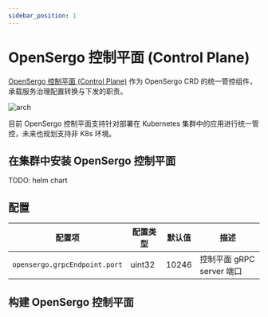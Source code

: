 ```yaml
---
sidebar_position: 1
---
```


# OpenSergo 控制平面 (Control Plane)

[OpenSergo 控制平面 (Control Plane)](https://github.com/opensergo/opensergo-control-plane) 作为 OpenSergo CRD 的统一管控组件，承载服务治理配置转换与下发的职责。

![arch](https://user-images.githubusercontent.com/9434884/182856237-8ce85f41-1a1a-4a2a-8f58-db042bd4db42.png)

目前 OpenSergo 控制平面支持针对部署在 Kubernetes 集群中的应用进行统一管控，未来也规划支持非 K8s 环境。

## 在集群中安装 OpenSergo 控制平面

TODO: helm chart

## 配置

| 配置项 | 配置类型 | 默认值 | 描述 |
| -------- | -------- | -------- | -------- |
| `opensergo.grpcEndpoint.port`     | uint32 |  10246  | 控制平面 gRPC server 端口     |

## 构建 OpenSergo 控制平面